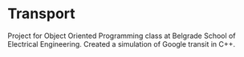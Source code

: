 # Transport

Project for Object Oriented Programming class at Belgrade School of Electrical Engineering. Created a simulation of Google transit in C++.
